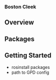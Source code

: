 ### Boston Cleek

## Overview


## Packages


## Getting Started
* rosinstall packages
* path to GPD config
